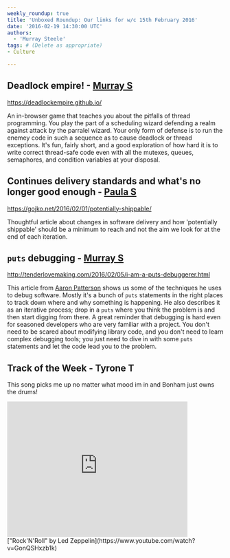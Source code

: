 ```yaml
---
weekly_roundup: true
title: 'Unboxed Roundup: Our links for w/c 15th February 2016'
date: '2016-02-19 14:30:00 UTC'
authors:
  - 'Murray Steele'
tags: # (Delete as appropriate)
- Culture

---
```


## Deadlock empire! - [Murray S](/people#murray-steele)

https://deadlockempire.github.io/

An in-browser game that teaches you about the pitfalls of thread programming.  You play the part of a scheduling wizard defending a realm against attack by the parralel wizard.  Your only form of defense is to run the enemey code in such a sequence as to cause deadlock or thread exceptions.  It's fun, fairly short, and a good exploration of how hard it is to write correct thread-safe code even with all the mutexes, queues, semaphores, and condition variables at your disposal.

## Continues delivery standards and what's no longer good enough - [Paula S](/people#paula-stepinska)

https://gojko.net/2016/02/01/potentially-shippable/

Thoughtful article about changes in software delivery and how 'potentially shippable' should be a minimum to reach and not the aim we look for at the end of each iteration.

## `puts` debugging - [Murray S](/people#murray-steele)

http://tenderlovemaking.com/2016/02/05/i-am-a-puts-debuggerer.html

This article from [Aaron Patterson](https://twitter.com/tenderlove) shows us some of the techniques he uses to debug software.  Mostly it's a bunch of `puts` statements in the right places to track down where and why something is happening.  He also describes it as an iterative process; drop in a `puts` where you think the problem is and then start digging from there.  A great reminder that debugging is hard even for seasoned developers who are very familiar with a project.  You don't need to be scared about modifying library code, and you don't need to learn complex debugging tools; you just need to dive in with some `puts` statements and let the code lead you to the problem.

## Track of the Week - Tyrone T

This song picks me up no matter what mood im in and Bonham just owns the drums!

<iframe width="420" height="315" src="https://www.youtube.com/embed/GonQSHxzb1k" frameborder="0" allowfullscreen></iframe>
["Rock'N'Roll" by Led Zeppelin](https://www.youtube.com/watch?v=GonQSHxzb1k)

